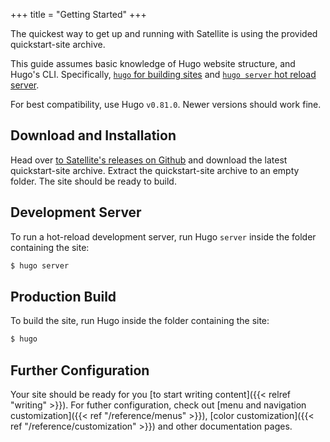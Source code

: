 +++
title = "Getting Started"
+++

The quickest way to get up and running with Satellite is using the provided
quickstart-site archive.

This guide assumes basic knowledge of Hugo website structure, and Hugo's CLI.
Specifically, [`hugo` for building sites](https://gohugo.io/commands/hugo/)
and [`hugo server` hot reload server](https://gohugo.io/commands/hugo_server/).

For best compatibility, use Hugo `v0.81.0`. Newer versions should work fine.

## Download and Installation

Head over [to Satellite's releases on Github](https://github.com/LKummer/Satellite/releases)
and download the latest quickstart-site archive.
Extract the quickstart-site archive to an empty folder.
The site should be ready to build.

## Development Server

To run a hot-reload development server, run Hugo `server` inside the folder
containing the site:

```s
$ hugo server
```

## Production Build

To build the site, run Hugo inside the folder containing the site:

```s
$ hugo
```

## Further Configuration

Your site should be ready for you [to start writing content]({{< relref "writing" >}}).
For futher configuration, check out [menu and navigation customization]({{< ref "/reference/menus" >}}),
[color customization]({{< ref "/reference/customization" >}}) and other documentation pages.
